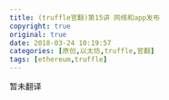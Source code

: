 ```yaml
---
title: (truffle官翻)第15讲 网络和app发布
copyright: true
original: true
date: 2018-03-24 10:19:57
categories: [原创,以太坊,truffle,官翻]
tags: [ethereum,truffle]
---
```

暂未翻译